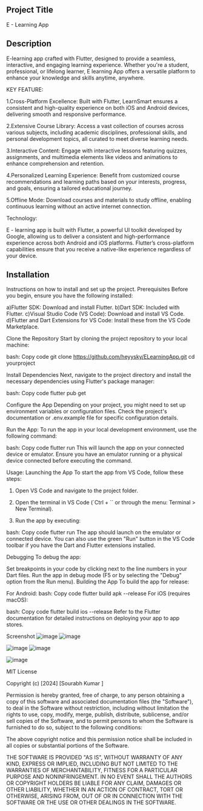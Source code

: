 
## Project Title

E - Learning App

## Description

E-learning app crafted with Flutter, designed to provide a seamless, interactive, and engaging learning experience. Whether you're a student, professional, or lifelong learner, E learning App offers a versatile platform to enhance your knowledge and skills anytime, anywhere.

KEY FEATURE: 

1.Cross-Platform Excellence:
Built with Flutter, LearnSmart ensures a consistent and high-quality experience on both iOS and Android devices, delivering smooth and responsive performance.

2.Extensive Course Library:
Access a vast collection of courses across various subjects, including academic disciplines, professional skills, and personal development topics, all curated to meet diverse learning needs.

3.Interactive Content:
Engage with interactive lessons featuring quizzes, assignments, and multimedia elements like videos and animations to enhance comprehension and retention.

4.Personalized Learning Experience:
Benefit from customized course recommendations and learning paths based on your interests, progress, and goals, ensuring a tailored educational journey.

5.Offline Mode:
Download courses and materials to study offline, enabling continuous learning without an active internet connection.

Technology:

E - learning app is built with Flutter, a powerful UI toolkit developed by Google, allowing us to deliver a consistent and high-performance experience across both Android and iOS platforms. Flutter’s cross-platform capabilities ensure that you receive a native-like experience regardless of your device.


## Installation

Instructions on how to install and set up the project.
Prerequisites
Before you begin, ensure you have the following installed:

a)Flutter SDK: Download and install Flutter.
b)Dart SDK: Included with Flutter.
c)Visual Studio Code (VS Code): Download and install VS Code.
d)Flutter and Dart Extensions for VS Code: Install these from the VS Code Marketplace.

Clone the Repository
Start by cloning the project repository to your local machine:

bash:
Copy code
git clone https://github.com/heyysky/ELearningApp.git
cd yourproject

Install Dependencies
Next, navigate to the project directory and install the necessary dependencies using Flutter's package manager:

bash:
Copy code
flutter pub get

Configure the App
Depending on your project, you might need to set up environment variables or configuration files. Check the project's documentation or .env.example file for specific configuration details.

Run the App:
To run the app in your local development environment, use the following command:

bash:
Copy code
flutter run
This will launch the app on your connected device or emulator. Ensure you have an emulator running or a physical device connected before executing the command.

Usage:
Launching the App
To start the app from VS Code, follow these steps:

1. Open VS Code and navigate to the project folder.

2. Open the terminal in VS Code (`Ctrl + `` or through the menu: Terminal > New Terminal).

3. Run the app by executing:

bash:
Copy code
flutter run
The app should launch on the emulator or connected device. You can also use the green "Run" button in the VS Code toolbar if you have the Dart and Flutter extensions installed.

Debugging
To debug the app:

Set breakpoints in your code by clicking next to the line numbers in your Dart files.
Run the app in debug mode (F5 or by selecting the "Debug" option from the Run menu).
Building the App
To build the app for release:

For Android:
bash:
Copy code
flutter build apk --release
For iOS (requires macOS):

bash:
Copy code
flutter build ios --release
Refer to the Flutter documentation for detailed instructions on deploying your app to app stores.

Screenshot
![image](https://github.com/user-attachments/assets/435b1f96-2551-4b97-8f56-8d6cb879126f)      ![image](https://github.com/user-attachments/assets/efa160af-0b41-4873-b8a7-f02f17a6daf2)

![image](https://github.com/user-attachments/assets/af0eb974-3206-4527-8a22-8621248100ad)      ![image](https://github.com/user-attachments/assets/1afe40fc-736c-4d27-9156-dd47d6311075)

![image](https://github.com/user-attachments/assets/8d4b6425-f5a7-48e0-8fca-70a8b1ebcf7d)


MIT License

Copyright (c) [2024] [Sourabh Kumar ]

Permission is hereby granted, free of charge, to any person obtaining a copy
of this software and associated documentation files (the "Software"), to deal
in the Software without restriction, including without limitation the rights
to use, copy, modify, merge, publish, distribute, sublicense, and/or sell
copies of the Software, and to permit persons to whom the Software is
furnished to do so, subject to the following conditions:

The above copyright notice and this permission notice shall be included in all
copies or substantial portions of the Software.

THE SOFTWARE IS PROVIDED "AS IS", WITHOUT WARRANTY OF ANY KIND, EXPRESS OR
IMPLIED, INCLUDING BUT NOT LIMITED TO THE WARRANTIES OF MERCHANTABILITY,
FITNESS FOR A PARTICULAR PURPOSE AND NONINFRINGEMENT. IN NO EVENT SHALL THE
AUTHORS OR COPYRIGHT HOLDERS BE LIABLE FOR ANY CLAIM, DAMAGES OR OTHER
LIABILITY, WHETHER IN AN ACTION OF CONTRACT, TORT OR OTHERWISE, ARISING FROM,
OUT OF OR IN CONNECTION WITH THE SOFTWARE OR THE USE OR OTHER DEALINGS IN THE
SOFTWARE.
